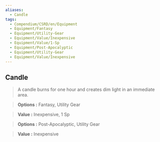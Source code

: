 ```yaml
---
aliases:
  - Candle
tags:
  - Compendium/CSRD/en/Equipment
  - Equipment/Fantasy
  - Equipment/Utility-Gear
  - Equipment/Value/Inexpensive
  - Equipment/Value/1-Sp
  - Equipment/Post-Apocalyptic
  - Equipment/Utility-Gear
  - Equipment/Value/Inexpensive
---
```

  
    
## Candle    
    
>A candle burns for one hour and creates dim light in an immediate area.    
> **Options :** Fantasy, Utility Gear    
> **Value :** Inexpensive, 1 Sp    
    
>    
> **Options :** Post-Apocalyptic, Utility Gear    
> **Value :** Inexpensive